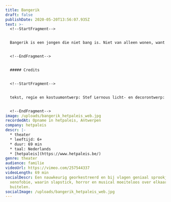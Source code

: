 ```yaml
---
title: Bangerik
draft: false
publishDate: 2020-05-20T13:56:07.935Z
text: >-
  <!--StartFragment-->


  Bangerik is een jongen die niet bang is. Niet van alleen wonen, want dat doet hij. Niet van spinnenwebben. Niet van het gekraak op de keldertrap. En zeker niet van de spoken in de kamer. Niet van de deurbel die plots gaat. En niet van het meisje dat dan binnen staat en met hem naar buiten wil. Wacht ... naar BUITEN? AAAAAAAAARRRRGGHHHHHH!!!!!!!


  <!--EndFragment-->


  ##### Credits


  <!--StartFragment-->


  tekst, regie en kostuumontwerp: Stef Lernous licht- en decorontwerp: Sven Van Kuijk compositie en live muziek: Jan De Smet spel: Gert Jochems, Kirsten Pieters, Lukas Smolders, Lien Thys, Tine Van den Wyngaert, Chiel van Berkel soundscape: Jef De Smet productie en technische realisatie: Abattoir Fermé, hetpaleis captatie: Beeldstorm (Jan Bosteels)


  <!--EndFragment-->
image: /uploads/bangerik_hetpaleis_web.jpg
recordedAt: Opname in hetpaleis, Antwerpen
company: hetpaleis
descr: |-
  * theater
  * leeftijd: 6+
  * duur: 69 min    
  * taal: Nederlands
  * [hetpaleis](https://www.hetpaleis.be/)
genre: theater
audience: familie
videoUrl: https://vimeo.com/257544337
videoLength: 69 min
socialDescr: Een nauwkeurig georkestreerd en bij vlagen geniaal sprookje over
  xenofobie, waarin slapstick, horror en musical moeiteloos over elkaar heen
  buitelen.
socialImage: /uploads/bangerik_hetpaleis_web.jpg
---
```

